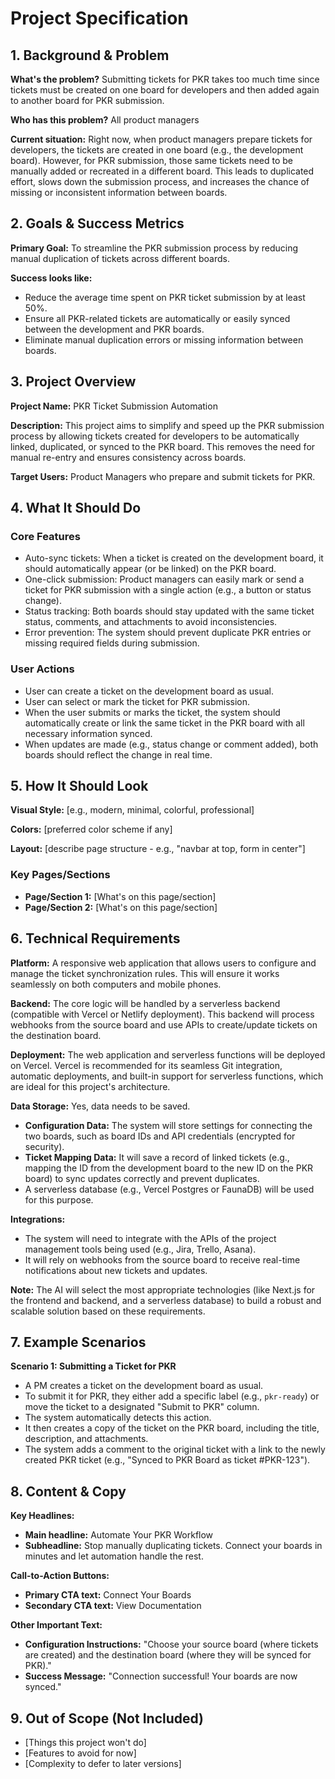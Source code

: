# Project Specification

## 1. Background & Problem
**What's the problem?** Submitting tickets for PKR takes too much time since tickets must be created on one board for developers and then added again to another board for PKR submission.

**Who has this problem?** All product managers

**Current situation:** Right now, when product managers prepare tickets for developers, the tickets are created in one board (e.g., the development board). However, for PKR submission, those same tickets need to be manually added or recreated in a different board. This leads to duplicated effort, slows down the submission process, and increases the chance of missing or inconsistent information between boards.

## 2. Goals & Success Metrics
**Primary Goal:** To streamline the PKR submission process by reducing manual duplication of tickets across different boards.

**Success looks like:**
- Reduce the average time spent on PKR ticket submission by at least 50%.
- Ensure all PKR-related tickets are automatically or easily synced between the development and PKR boards.
- Eliminate manual duplication errors or missing information between boards.

## 3. Project Overview
**Project Name:** PKR Ticket Submission Automation

**Description:** This project aims to simplify and speed up the PKR submission process by allowing tickets created for developers to be automatically linked, duplicated, or synced to the PKR board. This removes the need for manual re-entry and ensures consistency across boards.

**Target Users:** Product Managers who prepare and submit tickets for PKR.

## 4. What It Should Do
### Core Features
- Auto-sync tickets: When a ticket is created on the development board, it should automatically appear (or be linked) on the PKR board.
- One-click submission: Product managers can easily mark or send a ticket for PKR submission with a single action (e.g., a button or status change).
- Status tracking: Both boards should stay updated with the same ticket status, comments, and attachments to avoid inconsistencies.
- Error prevention: The system should prevent duplicate PKR entries or missing required fields during submission.

### User Actions
- User can create a ticket on the development board as usual.
- User can select or mark the ticket for PKR submission.
- When the user submits or marks the ticket, the system should automatically create or link the same ticket in the PKR board with all necessary information synced.
- When updates are made (e.g., status change or comment added), both boards should reflect the change in real time.

## 5. How It Should Look
**Visual Style:** [e.g., modern, minimal, colorful, professional]

**Colors:** [preferred color scheme if any]

**Layout:** [describe page structure - e.g., "navbar at top, form in center"]

### Key Pages/Sections
- **Page/Section 1:** [What's on this page/section]
- **Page/Section 2:** [What's on this page/section]

## 6. Technical Requirements
**Platform:** A responsive web application that allows users to configure and manage the ticket synchronization rules. This will ensure it works seamlessly on both computers and mobile phones.

**Backend:** The core logic will be handled by a serverless backend (compatible with Vercel or Netlify deployment). This backend will process webhooks from the source board and use APIs to create/update tickets on the destination board.

**Deployment:** The web application and serverless functions will be deployed on Vercel. Vercel is recommended for its seamless Git integration, automatic deployments, and built-in support for serverless functions, which are ideal for this project's architecture.

**Data Storage:** Yes, data needs to be saved.
- **Configuration Data:** The system will store settings for connecting the two boards, such as board IDs and API credentials (encrypted for security).
- **Ticket Mapping Data:** It will save a record of linked tickets (e.g., mapping the ID from the development board to the new ID on the PKR board) to sync updates correctly and prevent duplicates.
- A serverless database (e.g., Vercel Postgres or FaunaDB) will be used for this purpose.

**Integrations:**
- The system will need to integrate with the APIs of the project management tools being used (e.g., Jira, Trello, Asana).
- It will rely on webhooks from the source board to receive real-time notifications about new tickets and updates.

**Note:** The AI will select the most appropriate technologies (like Next.js for the frontend and backend, and a serverless database) to build a robust and scalable solution based on these requirements.

## 7. Example Scenarios
**Scenario 1: Submitting a Ticket for PKR**
- A PM creates a ticket on the development board as usual.
- To submit it for PKR, they either add a specific label (e.g., `pkr-ready`) or move the ticket to a designated "Submit to PKR" column.
- The system automatically detects this action.
- It then creates a copy of the ticket on the PKR board, including the title, description, and attachments.
- The system adds a comment to the original ticket with a link to the newly created PKR ticket (e.g., "Synced to PKR Board as ticket #PKR-123").

## 8. Content & Copy
**Key Headlines:**
- **Main headline:** Automate Your PKR Workflow
- **Subheadline:** Stop manually duplicating tickets. Connect your boards in minutes and let automation handle the rest.

**Call-to-Action Buttons:**
- **Primary CTA text:** Connect Your Boards
- **Secondary CTA text:** View Documentation

**Other Important Text:**
- **Configuration Instructions:** "Choose your source board (where tickets are created) and the destination board (where they will be synced for PKR)."
- **Success Message:** "Connection successful! Your boards are now synced."

## 9. Out of Scope (Not Included)
- [Things this project won't do]
- [Features to avoid for now]
- [Complexity to defer to later versions]